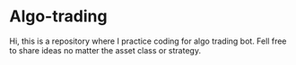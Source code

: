 # Algo-trading
Hi, this is a repository where I practice coding for algo trading bot. Fell free to share ideas no matter the asset class or strategy.
